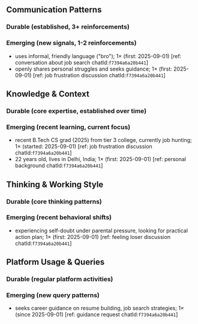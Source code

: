 ## Communication Patterns
### Durable (established, 3+ reinforcements)

### Emerging (new signals, 1-2 reinforcements)
- uses informal, friendly language ("bro"); 1× (first: 2025-09-01) [ref: conversation about job search chatId:`f7394a6a20b441`]
- openly shares personal struggles and seeks guidance; 1× (first: 2025-09-01) [ref: job frustration discussion chatId:`f7394a6a20b441`]

## Knowledge & Context
### Durable (core expertise, established over time)

### Emerging (recent learning, current focus)  
- recent B.Tech CS grad (2025) from tier 3 college, currently job hunting; 1× (started: 2025-09-01) [ref: job frustration discussion chatId:`f7394a6a20b441`]
- 22 years old, lives in Delhi, India; 1× (first: 2025-09-01) [ref: personal background chatId:`f7394a6a20b441`]

## Thinking & Working Style
### Durable (core thinking patterns)

### Emerging (recent behavioral shifts)
- experiencing self-doubt under parental pressure, looking for practical action plan; 1× (first: 2025-09-01) [ref: feeling loser discussion chatId:`f7394a6a20b441`]

## Platform Usage & Queries
### Durable (regular platform activities)

### Emerging (new query patterns)
- seeks career guidance on resume building, job search strategies; 1× (since 2025-09-01) [ref: guidance request chatId:`f7394a6a20b441`]